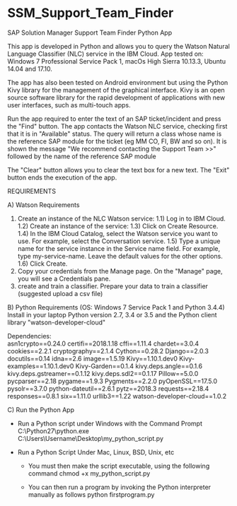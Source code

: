 # SSM_Support_Team_Finder
SAP Solution Manager Support Team Finder Python App

This app is developed in Python and allows you to query the Watson Natural Language Classifier (NLC) service in the IBM Cloud.
App tested on: Windows 7 Professional Service Pack 1, macOs High Sierra 10.13.3, Ubuntu 14.04 and 17.10. 

The app has also been tested on Android environment but using the Python Kivy library for the management of the graphical interface. Kivy is an open source software library for the rapid development of applications with new user interfaces, such as multi-touch apps.

Run the app required to enter the text of an SAP ticket/incident and press the "Find" button.
The app contacts the Watson NLC service, checking first that it is in "Available" status. The query will return a class whose name is the reference SAP module for the ticket (eg MM CO, FI, BW and so on).
It is shown the message "We recommend contacting the Support Team >>" followed by the name of the reference SAP module

The "Clear" button allows you to clear the text box for a new text.
The "Exit" button ends the execution of the app.

REQUIREMENTS

A) Watson Requirements

1) Create an instance of the NLC Watson service:
   1.1) Log in to IBM Cloud.
   1.2) Create an instance of the service:
   1.3) Click on Create Resource.
   1.4) In the IBM Cloud Catalog, select the Watson service you want to use. For example, select the Conversation service.
   1.5) Type a unique name for the service instance in the Service name field. For example, type my-service-name. Leave the default
        values for the other options.
   1.6) Click Create.
2) Copy your credentials from the Manage page. On the "Manage" page, you will see a Credentials pane.
3) create and train a classifier. Prepare your data to train a classifier (suggested upload a csv file)

B) Python Requirements (OS: Windows 7 Service Pack 1 and Python 3.4.4)
   Install in your laptop Python version 2.7, 3.4 or 3.5 and the Python client library "watson-developer-cloud"

   Dependencies:   
   asn1crypto==0.24.0
   certifi==2018.1.18
   cffi==1.11.4
   chardet==3.0.4
   cookies==2.2.1
   cryptography==2.1.4
   Cython==0.28.2
   Django==2.0.3
   docutils==0.14
   idna==2.6
   image==1.5.19
   Kivy==1.10.1.dev0
   Kivy-examples==1.10.1.dev0
   Kivy-Garden==0.1.4
   kivy.deps.angle==0.1.6
   kivy.deps.gstreamer==0.1.12
   kivy.deps.sdl2==0.1.17
   Pillow==5.0.0
   pycparser==2.18
   pygame==1.9.3
   Pygments==2.2.0
   pyOpenSSL==17.5.0
   pysolr==3.7.0
   python-dateutil==2.6.1
   pytz==2018.3
   requests==2.18.4
   responses==0.8.1
   six==1.11.0
   urllib3==1.22
   watson-developer-cloud==1.0.2
   
C) Run the Python App

   * Run a Python script under Windows with the Command Prompt
     C:\Python27\python.exe C:\Users\Username\Desktop\my_python_script.py
   
   * Run a Python Script Under Mac, Linux, BSD, Unix, etc
     - You must then make the script executable, using the following command
       chmod +x my_python_script.py
     
     - You can then run a program by invoking the Python interpreter manually as follows
       python firstprogram.py


   




